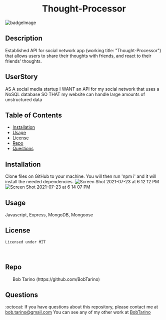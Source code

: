 
<h1 align="center"> Thought-Processor</h1>

![badgeImage](https://img.shields.io/badge/license-MIT-blue)

## Description
Established API for social network app (working title: "Thought-Processor") that allows users to share their thoughts with friends, and react to their friends' thoughts.
## UserStory
AS A social media startup
I WANT an API for my social network that uses a NoSQL database
SO THAT my website can handle large amounts of unstructured data 
## Table of Contents
- [Installation](#install)
- [Usage](#usage)
- [License](#license)
- [Repo](#repo)
- [Questions](#questions)
## Installation
Clone files on GitHub to your machine. You will then run 'npm i' and it will install the needed dependencies.
![Screen Shot 2021-07-23 at 6 12 12 PM](https://user-images.githubusercontent.com/79377937/126851252-5f53c427-ff33-421e-af87-7df909145349.png)
![Screen Shot 2021-07-23 at 6 14 07 PM](https://user-images.githubusercontent.com/79377937/126851234-5f655d5d-4a1e-48d1-b342-80d5cfc22cef.png)

## Usage
Javascript, Express, MongoDB, Mongoose


## License
    Licensed under MIT
<br />

## Repo
<ul>Bob Tarino (https://github.com/BobTarino)</ul>

## Questions

:octocat: If you have questions about this repository, please contact me at bob.tarino@gmail.com
You can see any of my other work at [BobTarino](https://github.com/BobTarino/)<br />
